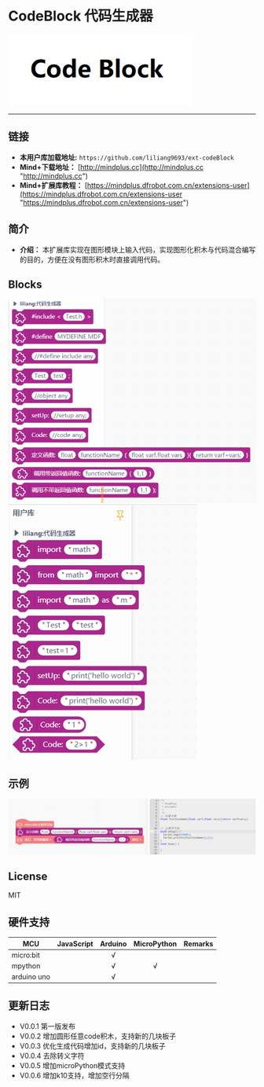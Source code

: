 # CodeBlock 代码生成器


![](./arduinoC/_images/featured.png)

---------------------------------------------------------


## 链接
- **本用户库加载地址:** ```https://github.com/liliang9693/ext-codeBlock```
- **Mind+下载地址：** [http://mindplus.cc](http://mindplus.cc "http://mindplus.cc")    
- **Mind+扩展库教程：** [https://mindplus.dfrobot.com.cn/extensions-user](https://mindplus.dfrobot.com.cn/extensions-user "https://mindplus.dfrobot.com.cn/extensions-user")    

## 简介

- **介绍：** 本扩展库实现在图形模块上输入代码，实现图形化积木与代码混合编写的目的，方便在没有图形积木时直接调用代码。  

## Blocks

![](./arduinoC/_images/block.png)
![](./micropython/_images/block.png)

## 示例
![](./arduinoC/_images/example.png)



## License

MIT

## 硬件支持

MCU                | JavaScript    | Arduino   | MicroPython    | Remarks
------------------ | :----------: | :----------: | :---------: | -----
micro:bit        |             |       √       |              |
mpython        |             |        √      |      √        |
arduino uno    |             |        √      |              |


## 更新日志
- V0.0.1  第一版发布
- V0.0.2  增加圆形任意code积木，支持新的几块板子
- V0.0.3  优化生成代码增加id，支持新的几块板子
- V0.0.4  去除转义字符
- V0.0.5  增加microPython模式支持
- V0.0.6  增加k10支持，增加空行分隔






